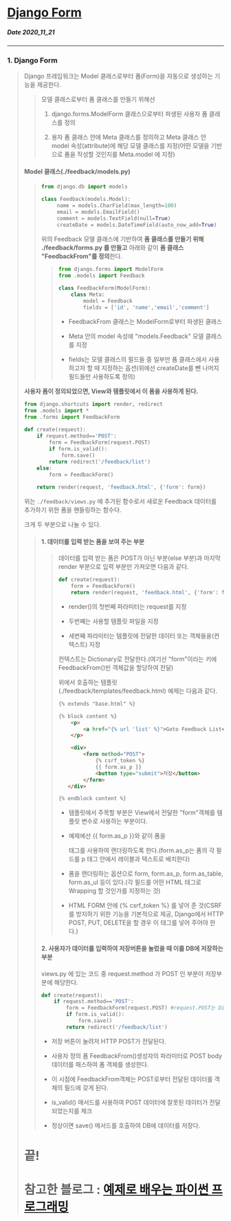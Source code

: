 # [Django Form](http://pythonstudy.xyz/python/article/313-Django-%ED%8F%BC-Form)
##### Date 2020_11_21
---
 ### 1. Django Form
>  Django 프레임워크는 Model 클래스로부터 폼(Form)을 자동으로 생성하는 기능을 제공한다.
>
>> 모델 클래스로부터 폼 클래스를 만들기 위해선
>> 1. django.forms.ModelForm 클래스으로부터 파생된 사용자 폼 클래스를 정의
>>
>> 2. 용자 폼 클래스 안에 Meta 클래스를 정의하고 Meta 클래스 안 model 속성(attribute)에 해당 모델 클래스를 지정(어떤 모델을 기반으로 폼을 작성할 것인지를 Meta.model 에 지정)
>
> #### Model 클래스(./feedback/models.py)
>> ```Python
>> from django.db import models
>>  
>> class Feedback(models.Model):
>>      name = models.CharField(max_length=100)
>>      email = models.EmailField()
>>      comment = models.TextField(null=True)
>>      createDate = models.DateTimeField(auto_now_add=True)
>> ```
>>
>> 위의 Feedback 모델 클래스에 기반하여 **폼 클래스를 만들기 위해 ./feedback/forms.py 를 만들고** 아래와 같이 **폼 클래스 "FeedbackFrom"를 정의**한다.
>>> ```Python
>>> from django.forms import ModelForm
>>> from .models import Feedback
>>>  
>>> class FeedbackForm(ModelForm):
>>>     class Meta:
>>>         model = Feedback
>>>         fields = ['id', 'name','email','comment']
>>> ```
>>> - FeedbackFrom 클래스는 ModelForm로부터 파생된 클래스
>>>
>>> - Meta 안의 model 속성에 "models.Feedback" 모델 클래스를 지정
>>>
>>> - fields는 모델 클래스의 필드들 중 일부만 폼 클래스에서 사용하고자 할 때 지정하는 옵션(위에선 createDate를 뺀 나머지 필드들만 사용하도록 정의)
>> 
> **사용자 폼이 정의되었으면, View와 템플릿에서 이 폼을 사용하게 된다.**
> 
> ```Python
> from django.shortcuts import render, redirect
> from .models import *
> from .forms import FeedbackForm
>  
> def create(request):
>     if request.method=='POST':
>         form = FeedbackForm(request.POST)
>         if form.is_valid():
>             form.save()
>         return redirect('/feedback/list')
>     else:
>         form = FeedbackForm()
>  
>     return render(request, 'feedback.html', {'form': form})
> ```
> 위는 ```./feedback/views.py``` 에 추가된 함수로서 새로운 Feedback 데이터를 추가하기 위한 폼을 핸들링하는 함수다.
> 
> 크게 두 부분으로 나눌 수 있다.
>> #### 1. 데이터를 입력 받는 폼을 보여 주는 부분
>>> 데이터를 입력 받는 폼은 POST가 아닌 부분(else 부분)과 마지막 render 부분으로 입력 부분만 가져오면 다음과 같다.
>>> ```Python
>>> def create(request):
>>>     form = FeedbackForm()
>>>     return render(request, 'feedback.html', {'form': form})
>>> ```
>>> - render()의 첫번째 파라미터는 request를 지정
>>>
>>> - 두번째는 사용할 템플릿 파일을 지정 
>>>
>>> - 세번째 파라미터는 템플릿에 전달한 데이터 또는 객체들을(컨텍스트) 지정
>>>
>>> 컨텍스트는 Dictionary로 전달한다.(여기선 "form"이라는 키에 FeedbackFrom()빈 객체값을 할당하여 전달)
>>>
>>> 위에서 호출하는 템플릿 (./feedback/templates/feedback.html) 예제는 다음과 같다.
>>> ```html
>>> {% extends "base.html" %}
>>> 
>>> {% block content %}
>>>     <p>
>>>         <a href="{% url 'list' %}">Goto Feedback List</a>
>>>     </p>
>>> 
>>>     <div>
>>>         <form method="POST">
>>>             {% csrf_token %}
>>>             {{ form.as_p }}
>>>             <button type="submit">저장</button>
>>>         </form>
>>>    </div>
>>> 
>>> {% endblock content %}
>>> ```
>>> - 템플릿에서 주목할 부분은 View에서 전달한 "form"객체를 템플릿 변수로 사용하는 부분이다.
>>> 
>>> - 예제에선 {{ form.as_p }}와 같이 폼을 <p> 태그를 사용하여 랜더링하도록 한다.(form.as_p는 폼의 각 필드를 p 태그 안에서 레이블과 텍스트로 배치한다)
>>>
>>> - 폼을 랜더링하는 옵션으로 form, form.as_p, form.as_table, form.as_ul 등이 있다.(각 필드를 어떤 HTML 태그로 Wrapping 할 것인가를 지정하는 것)
>>>
>>> - HTML FORM 안에 {% csrf_token %} 를 넣어 준 것(CSRF를 방지하기 위한 기능을 기본적으로 제공, Django에서 HTTP POST, PUT, DELETE을 할 경우 이 태그를 넣어 주어야 한다.)
>>
>> #### 2. 사용자가 데이터를 입력하여 저장버튼을 눌렀을 때 이를 DB에 저장하는 부분
>> views.py 에 있는 코드 중 request.method 가 POST 인 부분이 저장부분에 해당한다.
>>
>> ```Python
>> def create(request):
>>     if request.method=='POST':
>>         form = FeedbackForm(request.POST) #request.POST는 Dictionary로서 포스트된 데이터를 갖고 있다
>>         if form.is_valid():
>>             form.save()
>>         return redirect('/feedback/list')
>> ```
>> - 저장 버튼이 눌려저 HTTP POST가 전달된다.
>>
>> - 사용자 정의 폼 FeedbackFrom()생성자의 파라미터로 POST body 데이터를 패스하여 폼 객체를 생성한다.
>>
>> - 이 시점에 FeedbackFrom객체는 POST로부터 전달된 데이터를 객체의 필드에 갖게 된다.
>>
>> - is_valid() 매서드를 사용하여 POST 데이터에 잘못된 데이터가 전달되었는지를 체크
>>
>> - 정상이면 save() 메서드를 호출하여 DB에 데이터를 저장다.
> 
>
> # 끝!
> # 참고한 블로그 : [예제로 배우는 파이썬 프로그래밍](http://pythonstudy.xyz/)

